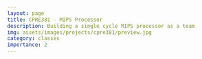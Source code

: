 ```yaml
---
layout: page
title: CPRE381 - MIPS Processor
description: Building a single cycle MIPS processor as a team
img: assets/images/projects/cpre381/preview.jpg
category: classes
importance: 2
---
```

